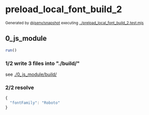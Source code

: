 # preload_local_font_build_2

<sub>
  Generated by <a href="https://github.com/jsenv/core/tree/main/packages/independent/snapshot">@jsenv/snapshot</a> executing <a href="../preload_local_font_build_2.test.mjs">../preload_local_font_build_2.test.mjs</a>
</sub>

## 0_js_module

```js
run()
```

### 1/2 write 3 files into "./build/"

see [./0_js_module/build/](./0_js_module/build/)

### 2/2 resolve

```js
{
  "fontFamily": "Roboto"
}
```